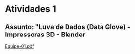 # Atividades 1

## Assunto: "Luva de Dados (Data Glove) - Impressoras 3D - Blender  

[Equipe-01.pdf](Equipe-01.pdf)  
